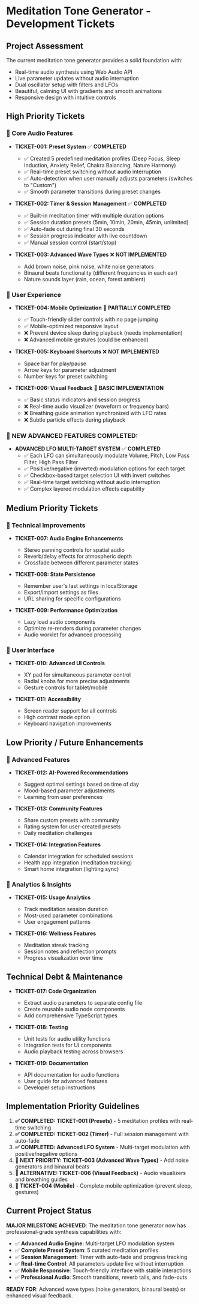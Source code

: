 # Meditation Tone Generator - Development Tickets

## Project Assessment
The current meditation tone generator provides a solid foundation with:
- Real-time audio synthesis using Web Audio API
- Live parameter updates without audio interruption
- Dual oscillator setup with filters and LFOs
- Beautiful, calming UI with gradients and smooth animations
- Responsive design with intuitive controls

## High Priority Tickets

### 🎵 Core Audio Features
- **TICKET-001: Preset System** ✅ **COMPLETED**
  - ✅ Created 5 predefined meditation profiles (Deep Focus, Sleep Induction, Anxiety Relief, Chakra Balancing, Nature Harmony)
  - ✅ Real-time preset switching without audio interruption
  - ✅ Auto-detection when user manually adjusts parameters (switches to "Custom")
  - ✅ Smooth parameter transitions during preset changes

- **TICKET-002: Timer & Session Management** ✅ **COMPLETED**
  - ✅ Built-in meditation timer with multiple duration options
  - ✅ Session duration presets (5min, 10min, 20min, 45min, unlimited)
  - ✅ Auto-fade out during final 30 seconds
  - ✅ Session progress indicator with live countdown
  - ✅ Manual session control (start/stop)

- **TICKET-003: Advanced Wave Types** ❌ **NOT IMPLEMENTED**
  - Add brown noise, pink noise, white noise generators
  - Binaural beats functionality (different frequencies in each ear)
  - Nature sounds layer (rain, ocean, forest ambient)

### 🎨 User Experience
- **TICKET-004: Mobile Optimization** 🔄 **PARTIALLY COMPLETED**
  - ✅ Touch-friendly slider controls with no page jumping
  - ✅ Mobile-optimized responsive layout
  - ❌ Prevent device sleep during playback (needs implementation)
  - ❌ Advanced mobile gestures (could be enhanced)

- **TICKET-005: Keyboard Shortcuts** ❌ **NOT IMPLEMENTED**
  - Space bar for play/pause
  - Arrow keys for parameter adjustment
  - Number keys for preset switching

- **TICKET-006: Visual Feedback** 🔄 **BASIC IMPLEMENTATION**
  - ✅ Basic status indicators and session progress
  - ❌ Real-time audio visualizer (waveform or frequency bars)
  - ❌ Breathing guide animation synchronized with LFO rates
  - ❌ Subtle particle effects during playback

### 🚀 **NEW ADVANCED FEATURES COMPLETED:**
- **ADVANCED LFO MULTI-TARGET SYSTEM** ✅ **COMPLETED**
  - ✅ Each LFO can simultaneously modulate Volume, Pitch, Low Pass Filter, High Pass Filter
  - ✅ Positive/negative (inverted) modulation options for each target
  - ✅ Checkbox-based target selection UI with invert switches
  - ✅ Real-time target switching without audio interruption
  - ✅ Complex layered modulation effects capability

## Medium Priority Tickets

### 🔧 Technical Improvements
- **TICKET-007: Audio Engine Enhancements**
  - Stereo panning controls for spatial audio
  - Reverb/delay effects for atmospheric depth
  - Crossfade between different parameter states

- **TICKET-008: State Persistence**
  - Remember user's last settings in localStorage
  - Export/import settings as files
  - URL sharing for specific configurations

- **TICKET-009: Performance Optimization**
  - Lazy load audio components
  - Optimize re-renders during parameter changes
  - Audio worklet for advanced processing

### 📱 User Interface
- **TICKET-010: Advanced UI Controls**
  - XY pad for simultaneous parameter control
  - Radial knobs for more precise adjustments
  - Gesture controls for tablet/mobile

- **TICKET-011: Accessibility**
  - Screen reader support for all controls
  - High contrast mode option
  - Keyboard navigation improvements

## Low Priority / Future Enhancements

### 🌟 Advanced Features
- **TICKET-012: AI-Powered Recommendations**
  - Suggest optimal settings based on time of day
  - Mood-based parameter adjustments
  - Learning from user preferences

- **TICKET-013: Community Features**
  - Share custom presets with community
  - Rating system for user-created presets
  - Daily meditation challenges

- **TICKET-014: Integration Features**
  - Calendar integration for scheduled sessions
  - Health app integration (meditation tracking)
  - Smart home integration (lighting sync)

### 🎯 Analytics & Insights
- **TICKET-015: Usage Analytics**
  - Track meditation session duration
  - Most-used parameter combinations
  - User engagement patterns

- **TICKET-016: Wellness Features**
  - Meditation streak tracking
  - Session notes and reflection prompts
  - Progress visualization over time

## Technical Debt & Maintenance
- **TICKET-017: Code Organization**
  - Extract audio parameters to separate config file
  - Create reusable audio node components
  - Add comprehensive TypeScript types

- **TICKET-018: Testing**
  - Unit tests for audio utility functions
  - Integration tests for UI components
  - Audio playback testing across browsers

- **TICKET-019: Documentation**
  - API documentation for audio functions
  - User guide for advanced features
  - Developer setup instructions

## Implementation Priority Guidelines
1. **✅ COMPLETED: TICKET-001 (Presets)** - 5 meditation profiles with real-time switching
2. **✅ COMPLETED: TICKET-002 (Timer)** - Full session management with auto-fade  
3. **✅ COMPLETED: Advanced LFO System** - Multi-target modulation with positive/negative options
4. **🔄 NEXT PRIORITY: TICKET-003 (Advanced Wave Types)** - Add noise generators and binaural beats
5. **🔄 ALTERNATIVE: TICKET-006 (Visual Feedback)** - Audio visualizers and breathing guides
6. **📱 TICKET-004 (Mobile)** - Complete mobile optimization (prevent sleep, gestures)

## Current Project Status
**MAJOR MILESTONE ACHIEVED**: The meditation tone generator now has professional-grade synthesis capabilities with:
- ✅ **Advanced Audio Engine**: Multi-target LFO modulation system
- ✅ **Complete Preset System**: 5 curated meditation profiles  
- ✅ **Session Management**: Timer with auto-fade and progress tracking
- ✅ **Real-time Control**: All parameters update live without interruption
- ✅ **Mobile Responsive**: Touch-friendly interface with stable interactions
- ✅ **Professional Audio**: Smooth transitions, reverb tails, and fade-outs

**READY FOR**: Advanced wave types (noise generators, binaural beats) or enhanced visual feedback.